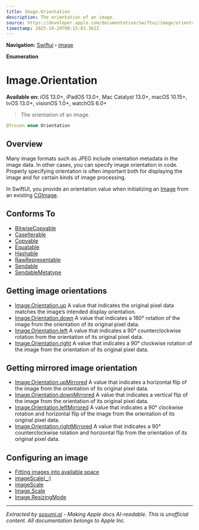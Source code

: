 ```yaml
---
title: Image.Orientation
description: The orientation of an image.
source: https://developer.apple.com/documentation/swiftui/image/orientation
timestamp: 2025-10-29T00:15:03.362Z
---
```


**Navigation:** [Swiftui](/documentation/swiftui) › [image](/documentation/swiftui/image)

**Enumeration**

# Image.Orientation

**Available on:** iOS 13.0+, iPadOS 13.0+, Mac Catalyst 13.0+, macOS 10.15+, tvOS 13.0+, visionOS 1.0+, watchOS 6.0+

> The orientation of an image.

```swift
@frozen enum Orientation
```

## Overview

Many image formats such as JPEG include orientation metadata in the image data. In other cases, you can specify image orientation in code. Properly specifying orientation is often important both for displaying the image and for certain kinds of image processing.

In SwiftUI, you provide an orientation value when initializing an [Image](/documentation/swiftui/image) from an existing [CGImage](/documentation/CoreGraphics/CGImage).

## Conforms To

- [BitwiseCopyable](/documentation/Swift/BitwiseCopyable)
- [CaseIterable](/documentation/Swift/CaseIterable)
- [Copyable](/documentation/Swift/Copyable)
- [Equatable](/documentation/Swift/Equatable)
- [Hashable](/documentation/Swift/Hashable)
- [RawRepresentable](/documentation/Swift/RawRepresentable)
- [Sendable](/documentation/Swift/Sendable)
- [SendableMetatype](/documentation/Swift/SendableMetatype)

## Getting image orientations

- [Image.Orientation.up](/documentation/swiftui/image/orientation/up) A value that indicates the original pixel data matches the image’s intended display orientation.
- [Image.Orientation.down](/documentation/swiftui/image/orientation/down) A value that indicates a 180° rotation of the image from the orientation of its original pixel data.
- [Image.Orientation.left](/documentation/swiftui/image/orientation/left) A value that indicates a 90° counterclockwise rotation from the orientation of its original pixel data.
- [Image.Orientation.right](/documentation/swiftui/image/orientation/right) A value that indicates a 90° clockwise rotation of the image from the orientation of its original pixel data.

## Getting mirrored image orientation

- [Image.Orientation.upMirrored](/documentation/swiftui/image/orientation/upmirrored) A value that indicates a horizontal flip of the image from the orientation of its original pixel data.
- [Image.Orientation.downMirrored](/documentation/swiftui/image/orientation/downmirrored) A value that indicates a vertical flip of the image from the orientation of its original pixel data.
- [Image.Orientation.leftMirrored](/documentation/swiftui/image/orientation/leftmirrored) A value that indicates a 90° clockwise rotation and horizontal flip of the image from the orientation of its original pixel data.
- [Image.Orientation.rightMirrored](/documentation/swiftui/image/orientation/rightmirrored) A value that indicates a 90° counterclockwise rotation and horizontal flip from the orientation of its original pixel data.

## Configuring an image

- [Fitting images into available space](/documentation/swiftui/fitting-images-into-available-space)
- [imageScale(_:)](/documentation/swiftui/view/imagescale(_:))
- [imageScale](/documentation/swiftui/environmentvalues/imagescale)
- [Image.Scale](/documentation/swiftui/image/scale)
- [Image.ResizingMode](/documentation/swiftui/image/resizingmode)

---

*Extracted by [sosumi.ai](https://sosumi.ai) - Making Apple docs AI-readable.*
*This is unofficial content. All documentation belongs to Apple Inc.*
